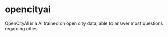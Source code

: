 # opencityai
OpenCityAI is a AI trained on open city data, able to answer most questions regarding cities.
